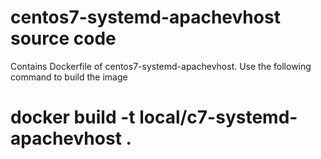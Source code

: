 # centos7-systemd-apachevhost source code
Contains Dockerfile of centos7-systemd-apachevhost. Use the following command to build the image
# docker build -t local/c7-systemd-apachevhost .
